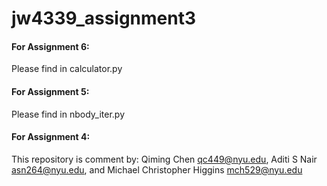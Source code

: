 # jw4339_assignment3

#### For Assignment 6: 

Please find in calculator.py

#### For Assignment 5:  

Please find in nbody_iter.py

#### For Assignment 4: 

This repository is comment by: Qiming Chen <qc449@nyu.edu>, Aditi S Nair <asn264@nyu.edu>, and Michael Christopher Higgins <mch529@nyu.edu>
